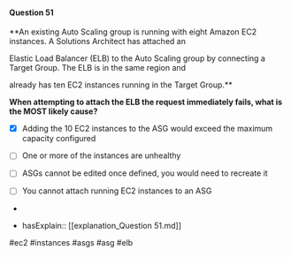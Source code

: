 #### Question  51


**An existing Auto Scaling group is running with eight Amazon EC2 instances. A Solutions Architect has attached an

Elastic Load Balancer (ELB) to the Auto Scaling group by connecting a Target Group. The ELB is in the same region and

already has ten EC2 instances running in the Target Group.**


**When attempting to attach the ELB the request immediately fails, what is the MOST likely cause?**


- [x] Adding the 10 EC2 instances to the ASG would exceed the maximum capacity configured


- [ ] One or more of the instances are unhealthy


- [ ] ASGs cannot be edited once defined, you would need to recreate it


- [ ] You cannot attach running EC2 instances to an ASG


*

- hasExplain:: [[explanation_Question  51.md]]

#ec2 #instances #asgs #asg #elb 